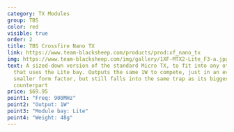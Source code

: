 ```yaml
---
category: TX Modules
group: TBS
color: red
visible: true
order: 2
title: TBS Crossfire Nano TX
link: https://www.team-blacksheep.com/products/prod:xf_nano_tx
img: https://www.team-blacksheep.com/img/gallery/1XF-MTX2-Lite_F3-a.jpg
text: A sized-down version of the standard Micro TX, to fit into any other radio
  that uses the Lite bay. Outputs the same 1W to compete, just in an even
  smaller form factor, but still falls into the same trap as its bigger
  counterpart
price: $69.95
point1: "Freq: 900MHz"
point2: "Output: 1W"
point3: "Module bay: Lite"
point4: "Weight: 48g"
---
```

